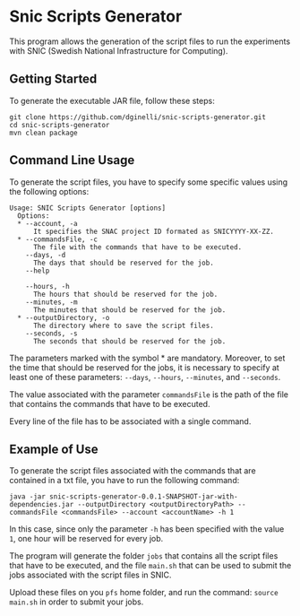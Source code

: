 # Snic Scripts Generator

This program allows the generation of the script files to run the experiments with SNIC (Swedish National Infrastructure for Computing).

## Getting Started

To generate the executable JAR file, follow these steps:

```
git clone https://github.com/dginelli/snic-scripts-generator.git
cd snic-scripts-generator
mvn clean package
```

## Command Line Usage

To generate the script files, you have to specify some specific values using the following options:

```
Usage: SNIC Scripts Generator [options]
  Options:
  * --account, -a
      It specifies the SNAC project ID formated as SNICYYYY-XX-ZZ.
  * --commandsFile, -c
      The file with the commands that have to be executed.
    --days, -d
      The days that should be reserved for the job.
    --help

    --hours, -h
      The hours that should be reserved for the job.
    --minutes, -m
      The minutes that should be reserved for the job.
  * --outputDirectory, -o
      The directory where to save the script files.
    --seconds, -s
      The seconds that should be reserved for the job.
```

The parameters marked with the symbol * are mandatory. Moreover, to set the time that should be reserved for the jobs, it is necessary to specify at least one of these parameters: `--days`, `--hours`, `--minutes`, and `--seconds`.

The value associated with the parameter `commandsFile` is the path of the file that contains the commands that have to be executed.

Every line of the file has to be associated with a single command.

## Example of Use

To generate the script files associated with the commands that are contained in a txt file, you have to run the following command:

```
java -jar snic-scripts-generator-0.0.1-SNAPSHOT-jar-with-dependencies.jar --outputDirectory <outputDirectoryPath> --commandsFile <commandsFile> --account <accountName> -h 1
```

In this case, since only the parameter `-h` has been specified with the value `1`, one hour will be reserved for every job. 

The program will generate the folder `jobs` that contains all the script files that have to be executed, and the file `main.sh` that can be used to submit the jobs associated with the script files in SNIC.

Upload these files on you `pfs` home folder, and run the command: `source main.sh` in order to submit your jobs.
